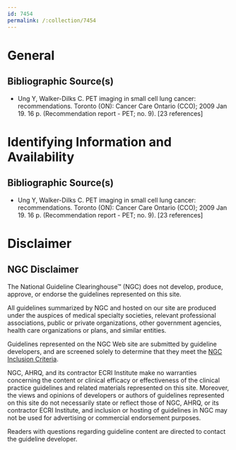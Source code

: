 ```yaml
---
id: 7454
permalink: /:collection/7454
---
```


# General

## Bibliographic Source(s)

- Ung Y, Walker-Dilks C. PET imaging in small cell lung cancer: recommendations. Toronto (ON): Cancer Care Ontario (CCO); 2009 Jan 19. 16 p. (Recommendation report - PET; no. 9). [23 references]

# Identifying Information and Availability

## Bibliographic Source(s)

- Ung Y, Walker-Dilks C. PET imaging in small cell lung cancer: recommendations. Toronto (ON): Cancer Care Ontario (CCO); 2009 Jan 19. 16 p. (Recommendation report - PET; no. 9). [23 references]

# Disclaimer

## NGC Disclaimer

The National Guideline Clearinghouse™ (NGC) does not develop, produce, approve, or endorse the guidelines represented on this site.

All guidelines summarized by NGC and hosted on our site are produced under the auspices of medical specialty societies, relevant professional associations, public or private organizations, other government agencies, health care organizations or plans, and similar entities.

Guidelines represented on the NGC Web site are submitted by guideline developers, and are screened solely to determine that they meet the [NGC Inclusion Criteria](/help-and-about/summaries/inclusion-criteria).

NGC, AHRQ, and its contractor ECRI Institute make no warranties concerning the content or clinical efficacy or effectiveness of the clinical practice guidelines and related materials represented on this site. Moreover, the views and opinions of developers or authors of guidelines represented on this site do not necessarily state or reflect those of NGC, AHRQ, or its contractor ECRI Institute, and inclusion or hosting of guidelines in NGC may not be used for advertising or commercial endorsement purposes.

Readers with questions regarding guideline content are directed to contact the guideline developer.

